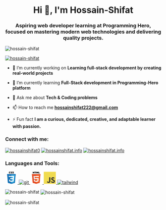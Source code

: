 <h1 align="center">Hi 👋, I'm Hossain-Shifat</h1>
<h3 align="center">Aspiring web developer learning at Programming Hero, focused on mastering modern web technologies and delivering quality projects.</h3>

<p align="left"> <img src="https://komarev.com/ghpvc/?username=hossain-shifat&label=Profile%20views&color=0e75b6&style=flat" alt="hossain-shifat" /> </p>

<p align="left"> <a href="https://github.com/ryo-ma/github-profile-trophy"><img src="https://github-profile-trophy.vercel.app/?username=hossain-shifat" alt="hossain-shifat" /></a> </p>

- 🔭 I’m currently working on **Learning full-stack development by creating real-world projects**

- 🌱 I’m currently learning **Full-Stack development in Programming-Hero platform**

- 💬 Ask me about **Tech & Coding problems**

- 📫 How to reach me **hossainshifat222@gmail.com**

- ⚡ Fun fact **I am a curious, dedicated, creative, and adaptable learner with passion.**

<h3 align="left">Connect with me:</h3>
<p align="left">
<a href="https://twitter.com/hossainshifat0" target="blank"><img align="center" src="https://raw.githubusercontent.com/rahuldkjain/github-profile-readme-generator/master/src/images/icons/Social/twitter.svg" alt="hossainshifat0" height="30" width="40" /></a>
<a href="https://fb.com/hossainshifat.info" target="blank"><img align="center" src="https://raw.githubusercontent.com/rahuldkjain/github-profile-readme-generator/master/src/images/icons/Social/facebook.svg" alt="hossainshifat.info" height="30" width="40" /></a>
<a href="https://instagram.com/hossainshifat.info" target="blank"><img align="center" src="https://raw.githubusercontent.com/rahuldkjain/github-profile-readme-generator/master/src/images/icons/Social/instagram.svg" alt="hossainshifat.info" height="30" width="40" /></a>
</p>

<h3 align="left">Languages and Tools:</h3>
<p align="left"> <a href="https://www.w3schools.com/css/" target="_blank" rel="noreferrer"> <img src="https://raw.githubusercontent.com/devicons/devicon/master/icons/css3/css3-original-wordmark.svg" alt="css3" width="40" height="40"/> </a> <a href="https://git-scm.com/" target="_blank" rel="noreferrer"> <img src="https://www.vectorlogo.zone/logos/git-scm/git-scm-icon.svg" alt="git" width="40" height="40"/> </a> <a href="https://www.w3.org/html/" target="_blank" rel="noreferrer"> <img src="https://raw.githubusercontent.com/devicons/devicon/master/icons/html5/html5-original-wordmark.svg" alt="html5" width="40" height="40"/> </a> <a href="https://developer.mozilla.org/en-US/docs/Web/JavaScript" target="_blank" rel="noreferrer"> <img src="https://raw.githubusercontent.com/devicons/devicon/master/icons/javascript/javascript-original.svg" alt="javascript" width="40" height="40"/> </a> <a href="https://tailwindcss.com/" target="_blank" rel="noreferrer"> <img src="https://www.vectorlogo.zone/logos/tailwindcss/tailwindcss-icon.svg" alt="tailwind" width="40" height="40"/> </a> </p>

<p><img align="left" src="https://github-readme-stats.vercel.app/api/top-langs?username=hossain-shifat&show_icons=true&locale=en&layout=compact" alt="hossain-shifat" /></p>

<p>&nbsp;<img align="center" src="https://github-readme-stats.vercel.app/api?username=hossain-shifat&show_icons=true&locale=en" alt="hossain-shifat" /></p>

<p><img align="center" src="https://github-readme-streak-stats.herokuapp.com/?user=hossain-shifat&" alt="hossain-shifat" /></p>
